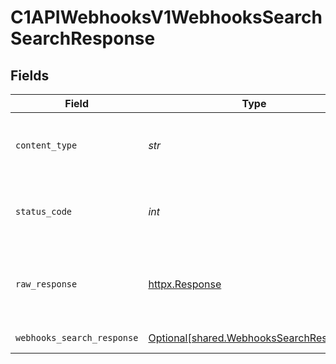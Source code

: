 # C1APIWebhooksV1WebhooksSearchSearchResponse


## Fields

| Field                                                                                    | Type                                                                                     | Required                                                                                 | Description                                                                              |
| ---------------------------------------------------------------------------------------- | ---------------------------------------------------------------------------------------- | ---------------------------------------------------------------------------------------- | ---------------------------------------------------------------------------------------- |
| `content_type`                                                                           | *str*                                                                                    | :heavy_check_mark:                                                                       | HTTP response content type for this operation                                            |
| `status_code`                                                                            | *int*                                                                                    | :heavy_check_mark:                                                                       | HTTP response status code for this operation                                             |
| `raw_response`                                                                           | [httpx.Response](https://www.python-httpx.org/api/#response)                             | :heavy_check_mark:                                                                       | Raw HTTP response; suitable for custom response parsing                                  |
| `webhooks_search_response`                                                               | [Optional[shared.WebhooksSearchResponse]](../../models/shared/webhookssearchresponse.md) | :heavy_minus_sign:                                                                       | Successful response                                                                      |